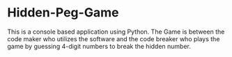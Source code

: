 # Hidden-Peg-Game
This is a console based application using Python.  The Game is between the code maker who utilizes the software and the code breaker who plays the  game by guessing 4-digit numbers to break the hidden number.
